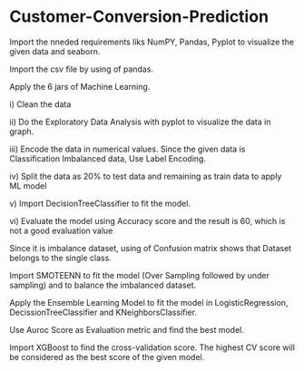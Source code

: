 # Customer-Conversion-Prediction
Import the nneded requirements liks NumPY, Pandas, Pyplot to visualize the given data and seaborn.

Import the csv file by using of pandas.

Apply the 6 jars of Machine Learning. 

i) Clean the data

ii) Do the Exploratory Data Analysis with pyplot to visualize the data in graph.

iii) Encode the data in numerical values. Since the given data is Classification Imbalanced data,
        Use Label Encoding.

iv) Split the data as 20% to test data and remaining as train data to apply ML model

v) Import DecisionTreeClassifier to fit the model.

vi) Evaluate the model using Accuracy score and the result is 60, which is not a good evaluation        value

Since it is imbalance dataset, using of Confusion matrix shows that Dataset belongs to the single class.

Import SMOTEENN to fit the model (Over Sampling followed by under sampling) and to balance the imbalanced dataset.

Apply the Ensemble Learning Model to fit the model in LogisticRegression, DecissionTreeClassifier and KNeighborsClassifier.

Use Auroc Score as Evaluation metric and find the best model.

Import XGBoost to find the cross-validation score. The highest CV score will be considered as the best score of the given model.
